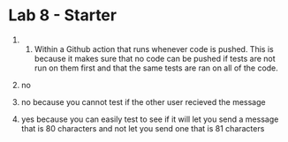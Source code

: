 # Lab 8 - Starter
1) 1. Within a Github action that runs whenever code is pushed. This is because it makes sure that no code can be pushed if tests are not run on them first and that the same tests are ran on all of the code. 

2) no

3) no because you cannot test if the other user recieved the message

4) yes because you can easily test to see if it will let you send a message that is 80 characters and not let you send one that is 81 characters
